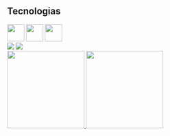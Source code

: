 ## Tecnologias

<img src="https://cdn.jsdelivr.net/gh/devicons/devicon/icons/adonisjs/adonisjs-original.svg" width="40" height="40"/>
<img src="https://cdn.jsdelivr.net/gh/devicons/devicon/icons/adonisjs/adonisjs-original.svg" width="40" height="40" />
<img src="https://cdn.jsdelivr.net/gh/devicons/devicon/icons/adonisjs/adonisjs-original.svg" width="40" height="40" />
          

          





<div>
<a href="https://instagram.com/eduzinho2" target="_blank"><img src="https://img.shields.io/badge/-Instagram-%23E4405F?style=for-the-badge&logo=instagram&logoColor=white" target="_blank"></a>
<a href="https://www.linkedin.com/in/eduardo-garcia-50475b190" target="_blank"><img src="https://img.shields.io/badge/-LinkedIn-%230077B5?style=for-the-badge&logo=linkedin&logoColor=white" target="_blank"></a>   
</div>


<div>
<a href="https://github.com/zEduGarcia">
<img height="180em" src="https://github-readme-stats.vercel.app/api/top-langs/?username=zEduGarcia&layout=compact&langs_count=7&theme=dracula"/>
<img height="180em" src="https://github-readme-stats.vercel.app/api?username=zEduGarcia&show_icons=true&theme=dracula&include_all_commits=true&count_private=true"/>
</div>
